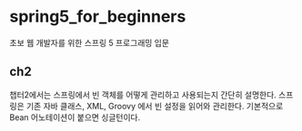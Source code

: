 # spring5_for_beginners

초보 웹 개발자를 위한 스프링 5 프로그래밍 입문

## ch2

챕터2에서는 스프링에서 빈 객체를 어떻게 관리하고 사용되는지 간단히 설명한다. 스프링은 기존 자바 클래스, XML, Groovy 에서 빈 설정을 읽어와 관리한다. 기본적으로 Bean 어노테이션이 붙으면 싱글턴이다.
